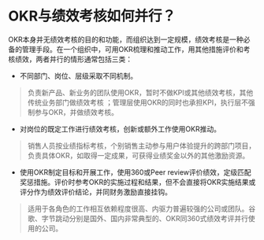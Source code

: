 # OKR与绩效考核如何并行？

OKR本身并无绩效考核的目的和功能，而组织达到一定规模，绩效考核是一种必备的管理手段。在一个组织中，可用OKR梳理和推动工作，用其他措施评价和考核绩效，两者并行的情形通常包括三类：

- 不同部门、岗位、层级采取不同机制。
 > 负责新产品、新业务的团队使用OKR，暂时不做KPI或其他绩效考核，其他传统业务部门做绩效考核 ；管理层使用OKR的同时也承担KPI，执行层不强制参与OKR，并做绩效考核。

- 对岗位的既定工作进行绩效考核，创新或额外工作使用OKR推动。
 > 销售人员按业绩指标考核，个别销售主动参与用户体验提升的跨部门项目，负责具体OKR，如取得一定成果，可获得业绩奖金以外的其他激励资源。

- 使用OKR制定目标和开展工作，使用360或Peer review评价绩效，定级匹配奖惩措施。评价时参考OKR的实施过程和结果，但不会直接将OKR实施结果或评分作为绩效评价结论，并同财务激励直接挂钩。
 > 适用于各角色的工作相互依赖程度很高、内驱力普遍较强的公司或团队。谷歌、字节跳动分别是国外、国内非常典型的、OKR同360式绩效考评并行使用的公司。